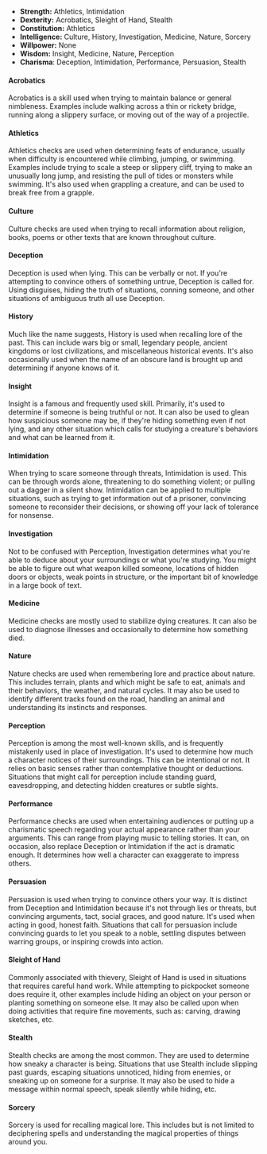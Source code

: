 - **Strength:** Athletics, Intimidation
- **Dexterity:** Acrobatics, Sleight of Hand, Stealth
- **Constitution:** Athletics
- **Intelligence:** Culture, History, Investigation, Medicine, Nature, Sorcery
- **Willpower:** None
- **Wisdom:** Insight, Medicine, Nature, Perception
- **Charisma**: Deception, Intimidation, Performance, Persuasion, Stealth
 
#### Acrobatics
 
Acrobatics is a skill used when trying to maintain balance or general nimbleness. Examples include walking across a thin or rickety bridge, running along a slippery surface, or moving out of the way of a projectile.
 
#### Athletics
 
Athletics checks are used when determining feats of endurance, usually when difficulty is encountered while climbing, jumping, or swimming. Examples include trying to scale a steep or slippery cliff, trying to make an unusually long jump, and resisting the pull of tides or monsters while swimming. It's also used when grappling a creature, and can be used to break free from a grapple.
 
#### Culture
 
Culture checks are used when trying to recall information about religion, books, poems or other texts that are known throughout culture.
 
#### Deception
 
Deception is used when lying. This can be verbally or not. If you're attempting to convince others of something untrue, Deception is called for. Using disguises, hiding the truth of situations, conning someone, and other situations of ambiguous truth all use Deception.
 
#### History
 
Much like the name suggests, History is used when recalling lore of the past. This can include wars big or small, legendary people, ancient kingdoms or lost civilizations, and miscellaneous historical events. It's also occasionally used when the name of an obscure land is brought up and determining if anyone knows of it.
 
#### Insight
 
Insight is a famous and frequently used skill. Primarily, it's used to determine if someone is being truthful or not. It can also be used to glean how suspicious someone may be, if they're hiding something even if not lying, and any other situation which calls for studying a creature's behaviors and what can be learned from it.
 
#### Intimidation
 
When trying to scare someone through threats, Intimidation is used. This can be through words alone, threatening to do something violent; or pulling out a dagger in a silent show. Intimidation can be applied to multiple situations, such as trying to get information out of a prisoner, convincing someone to reconsider their decisions, or showing off your lack of tolerance for nonsense.
 
#### Investigation
 
Not to be confused with Perception, Investigation determines what you're able to deduce about your surroundings or what you're studying. You might be able to figure out what weapon killed someone, locations of hidden doors or objects, weak points in structure, or the important bit of knowledge in a large book of text.
 
#### Medicine
 
Medicine checks are mostly used to stabilize dying creatures. It can also be used to diagnose illnesses and occasionally to determine how something died.
 
#### Nature
 
Nature checks are used when remembering lore and practice about nature. This includes terrain, plants and which might be safe to eat, animals and their behaviors, the weather, and natural cycles. It may also be used to identify different tracks found on the road, handling an animal and understanding its instincts and responses.
 
#### Perception
 
Perception is among the most well-known skills, and is frequently mistakenly used in place of investigation. It's used to determine how much a character notices of their surroundings. This can be intentional or not. It relies on basic senses rather than contemplative thought or deductions. Situations that might call for perception include standing guard, eavesdropping, and detecting hidden creatures or subtle sights.
 
#### Performance
 
Performance checks are used when entertaining audiences or putting up a charismatic speech regarding your actual appearance rather than your arguments. This can range from playing music to telling stories. It can, on occasion, also replace Deception or Intimidation if the act is dramatic enough. It determines how well a character can exaggerate to impress others.
 
#### Persuasion
 
Persuasion is used when trying to convince others your way. It is distinct from Deception and Intimidation because it's not through lies or threats, but convincing arguments, tact, social graces, and good nature. It's used when acting in good, honest faith. Situations that call for persuasion include convincing guards to let you speak to a noble, settling disputes between warring groups, or inspiring crowds into action.
 
#### Sleight of Hand
 
Commonly associated with thievery, Sleight of Hand is used in situations that requires careful hand work. While attempting to pickpocket someone does require it, other examples include hiding an object on your person or planting something on someone else. It may also be called upon when doing activities that require fine movements, such as: carving, drawing sketches, etc.
 
#### Stealth
 
Stealth checks are among the most common. They are used to determine how sneaky a character is being. Situations that use Stealth include slipping past guards, escaping situations unnoticed, hiding from enemies, or sneaking up on someone for a surprise. It may also be used to hide a message within normal speech, speak silently while hiding, etc.
 
#### Sorcery
 
Sorcery is used for recalling magical lore. This includes but is not limited to deciphering spells and understanding the magical properties of things around you.